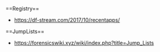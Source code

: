 ==Registry==
* https://df-stream.com/2017/10/recentapps/

==JumpLists==
* https://forensicswiki.xyz/wiki/index.php?title=Jump_Lists
